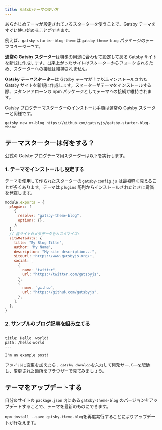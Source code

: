 ```yaml
---
title: Gatsbyテーマの使い方
---
```


あらかじめテーマが設定されているスターターを使うことで、Gatsby テーマをすぐに使い始めることができます。

例えば、`gatsby-starter-blog-theme`は `gatsby-theme-blog` パッケージのテーマスターターです。

**通常の Gatsby スターター**は特定の用途に合わせて設定してある Gatsby サイトを新規に作成します。出来上がったサイトはスターターからフォークされるため、スターターへの接続は維持されません。

**Gatsby テーマスターター**は Gatsby テーマが 1 つ以上インストールされた Gatsby サイトを新規に作成します。スターターがテーマをインストールする際、スタンドアローンの npm パッケージとしてテーマへの接続が維持されます。

Gatsby ブログテーマスターターのインストール手順は通常の Gatsby スターターと同様です。

```shell
gatsby new my-blog https://github.com/gatsbyjs/gatsby-starter-blog-theme
```

## テーマスターターは何をする？

公式の Gatsby ブログテーマ用スターターは以下を実行します。

### 1. テーマをインストールし設定する

テーマを使用して作られたスターターの `gatsby-config.js` は最初軽く見えることが多くあります。テーマは `plugins` 配列からインストールされたときに真価を発揮します。

```javascript:title=gatsby-config.js
module.exports = {
  plugins: [
    {
      resolve: "gatsby-theme-blog",
      options: {},
    },
  ],
  // 自サイトのメタデータをカスタマイズ:
  siteMetadata: {
    title: "My Blog Title",
    author: "My Name",
    description: "My site description...",
    siteUrl: "https://www.gatsbyjs.org/",
    social: [
      {
        name: "twitter",
        url: "https://twitter.com/gatsbyjs",
      },
      {
        name: "github",
        url: "https://github.com/gatsbyjs",
      },
    ],
  },
}
```

### 2. サンプルのブログ記事を組み立てる

```mdx:title=/content/posts/hello-world.mdx
---
title: Hello, world!
path: /hello-world
---

I'm an example post!
```

ファイルに変更を加えたら、`gatsby develop`を入力して開発サーバーを起動し、変更された箇所をブラウザーで見てみましょう。

## テーマをアップデートする

自分のサイトの `package.json` 内にある `gatsby-theme-blog` のバージョンをアップデートすることで、テーマを最新のものにできます。

`npm install --save gatsby-theme-blog`を再度実行することによりアップデートが行なえます。
